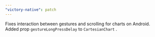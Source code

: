 ```yaml
---
"victory-native": patch
---
```


Fixes interaction between gestures and scrolling for charts on Android. Added prop `gestureLongPressDelay` to `CartesianChart` .
